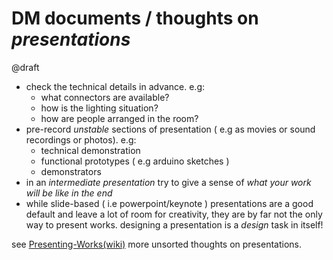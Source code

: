 # DM documents / thoughts on *presentations*

@draft

- check the technical details in advance. e.g:
    - what connectors are available?
    - how is the lighting situation?
    - how are people arranged in the room?
- pre-record *unstable* sections of presentation ( e.g as movies or sound recordings or photos). e.g:
    - technical demonstration
    - functional prototypes ( e.g arduino sketches )
    - demonstrators
- in an *intermediate presentation* try to give a sense of *what your work will be like in the end*
- while slide-based ( i.e powerpoint/keynote ) presentations are a good default and leave a lot of room for creativity, they are by far not the only way to present works. designing a presentation is a *design* task in itself!

see [Presenting-Works(wiki)](https://github.com/digitalmediabremen/presenting-works/wiki) more unsorted thoughts on presentations.